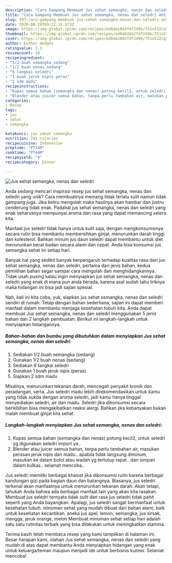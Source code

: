 ```yaml
---
description: "Cara Gampang Membuat Jus sehat semangka, nenas dan seledri Anti Gagal"
title: "Cara Gampang Membuat Jus sehat semangka, nenas dan seledri Anti Gagal"
slug: 397-cara-gampang-membuat-jus-sehat-semangka-nenas-dan-seledri-anti-gagal
date: 2020-06-29T09:22:33.873Z
image: https://img-global.cpcdn.com/recipes/ed0ab1042fdf249b/751x532cq70/jus-sehat-semangka-nenas-dan-seledri-foto-resep-utama.jpg
thumbnail: https://img-global.cpcdn.com/recipes/ed0ab1042fdf249b/751x532cq70/jus-sehat-semangka-nenas-dan-seledri-foto-resep-utama.jpg
cover: https://img-global.cpcdn.com/recipes/ed0ab1042fdf249b/751x532cq70/jus-sehat-semangka-nenas-dan-seledri-foto-resep-utama.jpg
author: Esther Hodges
ratingvalue: 3.3
reviewcount: 10
recipeingredient:
- "1/2 buah semangka sedang"
- "1/2 buah nenas sedang"
- "6 tangkai seledri"
- "1 buah jeruk nipis peras"
- "2 sdm madu"
recipeinstructions:
- "Kupas semua bahan (semangka dan nenas) potong kecil2, untuk seledri yg digunakan seledri import ya.."
- "Blender atau juicer semua bahan, tanpa perlu tambahan air, masukan perasan jeruk nipis dan madu.. apabila tidak langsung diminum, masukan ke dalam botol atau wadah yg tertutup rapat.. dan simpan dalam kulkas.. selamat mencoba.."
categories:
- Resep
tags:
- jus
- sehat
- semangka

katakunci: jus sehat semangka 
nutrition: 281 calories
recipecuisine: Indonesian
preptime: "PT24M"
cooktime: "PT44M"
recipeyield: "4"
recipecategory: Dinner

---
```



![Jus sehat semangka, nenas dan seledri](https://img-global.cpcdn.com/recipes/ed0ab1042fdf249b/751x532cq70/jus-sehat-semangka-nenas-dan-seledri-foto-resep-utama.jpg)

Anda sedang mencari inspirasi resep jus sehat semangka, nenas dan seledri yang unik? Cara membuatnya memang tidak terlalu sulit namun tidak gampang juga. Jika keliru mengolah maka hasilnya akan hambar dan justru cenderung tidak enak. Padahal jus sehat semangka, nenas dan seledri yang enak seharusnya mempunyai aroma dan rasa yang dapat memancing selera kita.

Manfaat jus seledri tidak hanya untuk kulit saja, dengan mengkonsumsinya secara rutin bisa membantu membersihkan ginjal, menurunkan darah tinggi dan kolesterol. Bahkan minum jus daun seledri dapat membantu untuk diet menurunkan berat badan secara alami dan cepat. Anda bisa konsumsi jus semangka sehat ini setiap hari.

Banyak hal yang sedikit banyak berpengaruh terhadap kualitas rasa dari jus sehat semangka, nenas dan seledri, pertama dari jenis bahan, kedua pemilihan bahan segar sampai cara mengolah dan menghidangkannya. Tidak usah pusing kalau ingin menyiapkan jus sehat semangka, nenas dan seledri yang enak di mana pun anda berada, karena asal sudah tahu triknya maka hidangan ini bisa jadi sajian spesial.


Nah, kali ini kita coba, yuk, siapkan jus sehat semangka, nenas dan seledri sendiri di rumah. Tetap dengan bahan sederhana, sajian ini dapat memberi manfaat dalam membantu menjaga kesehatan tubuh kita. Anda dapat membuat Jus sehat semangka, nenas dan seledri menggunakan 5 jenis bahan dan 2 langkah pembuatan. Berikut ini langkah-langkah untuk menyiapkan hidangannya.

<!--inarticleads1-->

##### Bahan-bahan dan bumbu yang dibutuhkan dalam menyiapkan Jus sehat semangka, nenas dan seledri:

1. Sediakan 1/2 buah semangka (sedang)
1. Gunakan 1/2 buah nenas (sedang)
1. Sediakan 6 tangkai seledri
1. Gunakan 1 buah jeruk nipis (peras)
1. Siapkan 2 sdm madu


Misalnya, menurunkan tekanan darah, mencegah penyakit kronik dan peradangan, serta. Jus seledri madu lebih direkomendasikan untuk kamu yang tidak sukda dengan aroma seledri, jadi kamu hanya tinggal menyediakan seledri, air dan madu. Seledri jika dikonsumsi secara berlebihan bisa mengakibatkan reaksi alergi. Bahkan jika kebanyakan bukan malah membuat ginjal kita sehat. 

<!--inarticleads2-->

##### Langkah-langkah menyiapkan Jus sehat semangka, nenas dan seledri:

1. Kupas semua bahan (semangka dan nenas) potong kecil2, untuk seledri yg digunakan seledri import ya..
1. Blender atau juicer semua bahan, tanpa perlu tambahan air, masukan perasan jeruk nipis dan madu.. apabila tidak langsung diminum, masukan ke dalam botol atau wadah yg tertutup rapat.. dan simpan dalam kulkas.. selamat mencoba..


Jus seledri memiliki berbagai khasiat jika dikonsumsi rutin karena berbagai kandungan gizi pada bagian daun dan batangnya. Biasanya, jus seledri terkenal akan manfaatnya untuk menurunkan tekanan darah. Akan tetapi, tahukah Anda bahwa ada berbagai manfaat lain yang akan kita rasakan. Membuat jus seledri ternyata tidak sulit dan rasa jus seledri tidak pahit seperti yang Anda bayangkan. Apalagi, jus seledri sangat bermanfaat untuk kesehatan tubuh. minuman sehat yang mudah dibuat dari bahan alami, baik untuk kesehatan kecantikan. aneka jus apel, lemon, semangka, jus sirsak, mangga, jeruk orange, melon Membuat minuman sehat setiap hari adalah satu satu rutinitas terbaik yang bisa dilakukan untuk meningkatkan stamina. 

Terima kasih telah membaca resep yang kami tampilkan di halaman ini. Besar harapan kami, olahan Jus sehat semangka, nenas dan seledri yang mudah di atas dapat membantu Anda menyiapkan hidangan yang enak untuk keluarga/teman maupun menjadi ide untuk berbisnis kuliner. Selamat mencoba!
